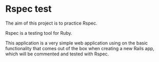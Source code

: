# Rspec test
The aim of this project is to practice Rspec.

Rspec is a testing tool for Ruby.

This application is a very simple web application using on the basic functionality that comes out of the box when creating a new Rails app, which will be commented and tested with Rspec. 
